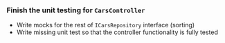 ### Finish the unit testing for `CarsController`

* Write mocks for the rest of `ICarsRepository` interface (sorting)
* Write missing unit test so that the controller functionality is fully tested

